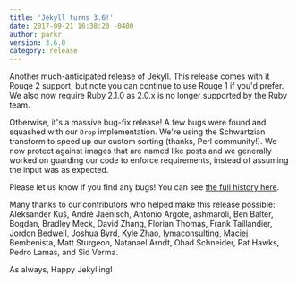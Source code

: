 ```yaml
---
title: 'Jekyll turns 3.6!'
date: 2017-09-21 16:38:20 -0400
author: parkr
version: 3.6.0
category: release
---
```


Another much-anticipated release of Jekyll. This release comes with it Rouge 2 support, but note you can continue to use Rouge 1 if you'd prefer. We also now require Ruby 2.1.0 as 2.0.x is no longer supported by the Ruby team.

Otherwise, it's a massive bug-fix release! A few bugs were found and squashed with our `Drop` implementation. We're using the Schwartzian transform to speed up our custom sorting (thanks, Perl community!). We now protect against images that are named like posts and we generally worked on guarding our code to enforce requirements, instead of assuming the input was as expected.

Please let us know if you find any bugs! You can see [the full history here](/docs/history/#v3-6-0).

Many thanks to our contributors who helped make this release possible: Aleksander Kuś, André Jaenisch, Antonio Argote, ashmaroli, Ben Balter, Bogdan, Bradley Meck, David Zhang, Florian Thomas, Frank Taillandier, Jordon Bedwell, Joshua Byrd, Kyle Zhao, lymaconsulting, Maciej Bembenista, Matt Sturgeon, Natanael Arndt, Ohad Schneider, Pat Hawks, Pedro Lamas, and Sid Verma.

As always, Happy Jekylling!
